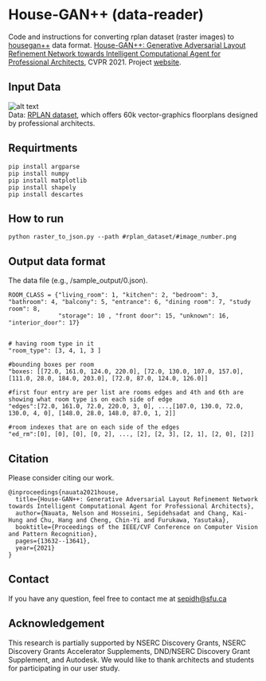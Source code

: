 # House-GAN++ (data-reader)


Code and instructions for converting rplan dataset (raster images) to [housegan++](https://github.com/ennauata/houseganpp) data format. 
[House-GAN++: Generative Adversarial Layout Refinement Network towards Intelligent Computational Agent for Professional Architects](https://arxiv.org/abs/2103.02574), CVPR 2021.
Project [website](https://ennauata.github.io/houseganpp/page.html).


 

Input Data
------
![alt text](https://github.com/sepidsh/Housegan-data-reader/blob/main/image/0.jpg "Sample")
<br/>
Data: [RPLAN dataset](http://staff.ustc.edu.cn/~fuxm/projects/DeepLayout/index.html), which offers 60k vector-graphics floorplans designed by professional architects. 
<br/>
 
Requirtments
------
   
```
pip install argparse
pip install numpy
pip install matplotlib
pip install shapely
pip install descartes 

```

How to run
------
  
```python raster_to_json.py --path #rplan_dataset/#image_number.png```

Output data format
------

The data file (e.g., /sample_output/0.json).

```
ROOM_CLASS = {"living_room": 1, "kitchen": 2, "bedroom": 3, "bathroom": 4, "balcony": 5, "entrance": 6, "dining room": 7, "study room": 8,
              "storage": 10 , "front door": 15, "unknown": 16, "interior_door": 17}
              
              
# having room type in it
"room_type": [3, 4, 1, 3 ]

#bounding boxes per room        
"boxes: [[72.0, 161.0, 124.0, 220.0], [72.0, 130.0, 107.0, 157.0], [111.0, 28.0, 184.0, 203.0], [72.0, 87.0, 124.0, 126.0]] 

#first four entry are per list are rooms edges and 4th and 6th are showing what room type is on each side of edge 
"edges":[72.0, 161.0, 72.0, 220.0, 3, 0], ...,[107.0, 130.0, 72.0, 130.0, 4, 0], [148.0, 28.0, 148.0, 87.0, 1, 2]] 

#room indexes that are on each side of the edges
"ed_rm":[0], [0], [0], [0, 2], ..., [2], [2, 3], [2, 1], [2, 0], [2]] 
```



Citation
------
Please consider citing our work.
```
@inproceedings{nauata2021house,
  title={House-GAN++: Generative Adversarial Layout Refinement Network towards Intelligent Computational Agent for Professional Architects},
  author={Nauata, Nelson and Hosseini, Sepidehsadat and Chang, Kai-Hung and Chu, Hang and Cheng, Chin-Yi and Furukawa, Yasutaka},
  booktitle={Proceedings of the IEEE/CVF Conference on Computer Vision and Pattern Recognition},
  pages={13632--13641},
  year={2021}
}
```

Contact
------
If you have any question, feel free to contact me at sepidh@sfu.ca

Acknowledgement
------
This research is partially supported by NSERC Discovery Grants, NSERC Discovery Grants Accelerator Supplements, DND/NSERC Discovery Grant Supplement, and Autodesk. We would like to thank architects and students for participating in our user study.


